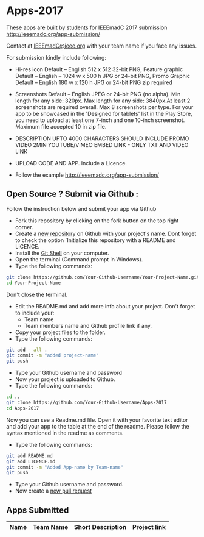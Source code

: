 # Apps-2017
These apps are built by students for IEEEmadC 2017 submission http://ieeemadc.org/app-submission/

Contact at IEEEmadC@ieee.org with your team name if you face any issues.

For submission kindly include following:
* Hi-res icon Default – English 512 x 512 32-bit PNG, Feature graphic Default – English – 1024 w x 500 h JPG or 24-bit PNG, Promo Graphic Default – English 180 w x 120 h JPG or 24-bit PNG zip required

* Screenshots Default – English JPEG or 24-bit PNG (no alpha). Min length for any side: 320px. Max length for any side: 3840px.At least 2 screenshots are required overall. Max 8 screenshots per type. For your app to be showcased in the 'Designed for tablets' list in the Play Store, you need to upload at least one 7-inch and one 10-inch screenshot. Maximum file accepted 10 in zip file.

* DESCRIPTION UPTO 4000 CHARACTERS SHOULD INCLUDE PROMO VIDEO 2MIN YOUTUBE/VIMEO EMBED LINK - ONLY TXT AND VIDEO LINK

* UPLOAD CODE AND APP. Include a Licence.

* Follow the example http://ieeemadc.org/app-submission/

## Open Source ? Submit via Github :
Follow the instruction below and submit your app via Github
- Fork this repository by clicking on the fork button on the top right corner.
- Create a [new repository](https://github.com/new) on Github with your project's name. Dont forget to check the option `Initialize this repository with a README and LICENCE.
- Install the [Git Shell](https://git-scm.com/downloads) on your computer.
- Open the terminal (Command prompt in Windows).
- Type the following commands:
```bash
git clone https://github.com/Your-Github-Username/Your-Project-Name.git
cd Your-Project-Name
```
Don't close the terminal.

- Edit the README.md and add more info about your project. Don't forget to include your:
  - Team name
  - Team members name and Github profile link if any.
- Copy your project files to the folder.
- Type the following commands:
```bash
git add --all .
git commit -m "added project-name"
git push
```

- Type your Github username and password
- Now your project is uploaded to Github.
- Type the following commands:
```bash
cd ..
git clone https://github.com/Your-Github-Username/Apps-2017
cd Apps-2017
```
Now you can see a Readme.md file. Open it with your favorite text editor and add your app to the table at the end of the readme. Please follow the syntax mentioned in the readme as comments.
- Type the following commands:
```bash
git add README.md
git add LICENCE.md
git commit -m "Added App-name by Team-name"
git push
```
- Type your Github username and password.
- Now create a [new pull request](https://help.github.com/articles/creating-a-pull-request/)

## Apps Submitted
<!-- DO NOT REMOVE THIS

If you want to add your project to the table, please use the following syntax. Just copy paste the line below and make necessary changes:

| Your app name | Team Name | Short Description | [View Project](https://github.com/Your-Github-Username/Your-Project-Name) |

Please make necessary changes and add the edited lne just below the table....
-->


| Name | Team Name | Short Description | Project link |
|--------|--------|--------|--------|
